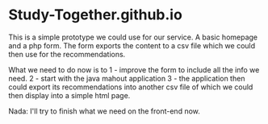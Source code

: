 # Study-Together.github.io

This is a simple prototype we could use for our service. A basic homepage and a php form.
The form exports the content to a csv file which we could then use for the recommendations.

What we need to do now is to 
1 - improve the form to include all the info we need.
2 - start with the java mahout application
3 - the application then could export its recommendations into another csv file of which we could then display into a simple html page.

Nada:
I'll try to finish what we need on the front-end now.